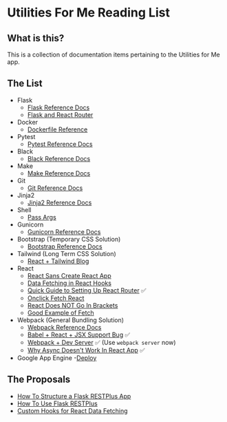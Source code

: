 # Utilities For Me Reading List

## What is this?

This is a collection of documentation items pertaining to the Utilities for Me app.

## The List

- Flask
    - [Flask Reference Docs](https://flask.palletsprojects.com/en/1.1.x/)
    - [Flask and React Router](https://blog.miguelgrinberg.com/post/how-to-deploy-a-react-router-flask-application)
- Docker
    - [Dockerfile Reference](https://docs.docker.com/engine/reference/builder/)
- Pytest
    - [Pytest Reference Docs](https://docs.pytest.org/en/stable/contents.html)
- Black
    - [Black Reference Docs](https://black.readthedocs.io/en/stable/)
- Make
    - [Make Reference Docs](https://www.gnu.org/software/make/manual/make.html)
- Git
    - [Git Reference Docs](https://git-scm.com/doc)
- Jinja2
    - [Jinja2 Reference Docs](https://jinja.palletsprojects.com/en/2.11.x/)
- Shell
    - [Pass Args](https://www.lifewire.com/pass-arguments-to-bash-script-2200571)
- Gunicorn
    - [Gunicorn Reference Docs](https://docs.gunicorn.org/en/latest/install.html)
- Bootstrap (Temporary CSS Solution)
    - [Bootstrap Reference Docs](https://getbootstrap.com/)
- Tailwind (Long Term CSS Solution)
    - [React + Tailwind Blog](https://blog.logrocket.com/create-react-app-and-tailwindcss/)
- React
    - [React Sans Create React App](https://medium.com/javascript-in-plain-english/a-guide-to-creating-a-react-app-without-create-react-app-5337c5ac2ea0)
    - [Data Fetching in React Hooks](https://blog.bitsrc.io/fetching-data-in-react-using-hooks-c6fdd71cb24a)
    - [Quick Guide to Setting Up React Router](https://www.freecodecamp.org/news/react-router-in-5-minutes/) ✅
    - [Onclick Fetch React](https://stackoverflow.com/questions/55001372/correct-way-to-create-event-handlers-using-hooks-in-react)
    - [React Does NOT Go In Brackets](https://stackoverflow.com/questions/39423054/react-jsx-file-giving-error-cannot-read-property-createelement-of-undefined)
    - [Good Example of Fetch](https://googlechrome.github.io/samples/fetch-api/fetch-post.html)
- Webpack (General Bundling Solution)
    - [Webpack Reference Docs](https://webpack.js.org/)
    - [Babel + React + JSX Support Bug](https://cloudstack.ninja/prk_passion01/how-to-solve-support-for-the-experimental-syntax-jsx-isnt-currently-enabled-61-issue/) ✅
    - [Webpack + Dev Server](https://stackoverflow.com/questions/40379139/cannot-find-module-webpack-bin-config-yargs) ✅ (Use `webpack server` now)
    - [Why Async Doesn't Work In React App](https://stackoverflow.com/questions/33527653/babel-6-regeneratorruntime-is-not-defined) ✅
- Google App Engine
    -[Deploy](https://cloud.google.com/appengine/docs/standard/python/getting-started/deploying-the-application)

## The Proposals

- [How To Structure a Flask RESTPlus App](https://www.freecodecamp.org/news/structuring-a-flask-restplus-web-service-for-production-builds-c2ec676de563/)
- [How To Use Flask RESTPlus](https://medium.com/@preslavrachev/designing-well-structured-rest-apis-with-flask-restplus-part-1-7e96f2da8850)
- [Custom Hooks for React Data Fetching](https://dev.to/nicomartin/the-right-way-to-fetch-data-with-react-hooks-48gc)